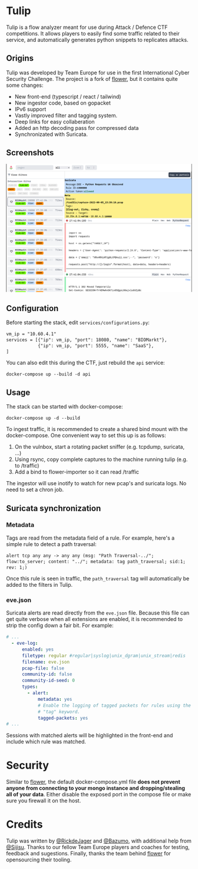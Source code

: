 # Tulip

Tulip is a flow analyzer meant for use during Attack / Defence CTF competitions. It allows players to easily find some traffic related to their service, and automatically generates python snippets to replicates attacks.

## Origins
Tulip was developed by Team Europe for use in the first International Cyber Security Challenge. The project is a fork of [flower](https://github.com/secgroup/flower), but it contains quite some changes:
* New front-end (typescript / react / tailwind)
* New ingestor code, based on gopacket
* IPv6 support
* Vastly improved filter and tagging system.
* Deep links for easy collaberation
* Added an http decoding pass for compressed data
* Synchronizated with Suricata.

## Screenshots
![](./demo_images/demo1.png)

## Configuration
Before starting the stack, edit `services/configurations.py`:

```
vm_ip = "10.60.4.1"
services = [{"ip": vm_ip, "port": 18080, "name": "BIOMarkt"},
            {"ip": vm_ip, "port": 5555, "name": "SaaS"},
]
```

You can also edit this during the CTF, just rebuild the `api` service:
```
docker-compose up --build -d api
```

## Usage

The stack can be started with docker-compose:
```
docker-compose up -d --build
```
To ingest traffic, it is recommended to create a shared bind mount with the docker-compose. One convenient way to set this up is as follows:
1. On the vulnbox, start a rotating packet sniffer (e.g. tcpdump, suricata, ...)
1. Using rsync, copy complete captures to the machine running tulip (e.g. to /traffic)
1. Add a bind to flower-importer so it can read /traffic

The ingestor will use inotify to watch for new pcap's and suricata logs. No need to set a chron job.


## Suricata synchronization

### Metadata
Tags are read from the metadata field of a rule. For example, here's a simple rule to detect a path traversal:
```
alert tcp any any -> any any (msg: "Path Traversal-../"; flow:to_server; content: "../"; metadata: tag path_traversal; sid:1; rev: 1;)
```
Once this rule is seen in traffic, the `path_traversal` tag will automatically be added to the filters in Tulip.


### eve.json
Suricata alerts are read directly from the `eve.json` file. Because this file can get quite verbose when all extensions are enabled, it is recommended to strip the config down a fair bit. For example:
```yaml
# ...
  - eve-log:
      enabled: yes
      filetype: regular #regular|syslog|unix_dgram|unix_stream|redis
      filename: eve.json
      pcap-file: false
      community-id: false
      community-id-seed: 0
      types:
        - alert:
            metadata: yes
            # Enable the logging of tagged packets for rules using the
            # "tag" keyword.
            tagged-packets: yes
# ...
```

Sessions with matched alerts will be highlighted in the front-end and include which rule was matched.

# Security
Similar to [flower](https://github.com/secgroup/flower), the default docker-compose.yml file **does not prevent anyone from connecting to your mongo instance and dropping/stealing all of your data**. Either disable the exposed port in the compose file or make sure you firewall it on the host.

# Credits
Tulip was written by [@RickdeJager](https://github.com/rickdejager) and [@Bazumo](https://github.com/bazumo), with additional help from [@Sijisu](https://github.com/sijisu). Thanks to our fellow Team Europe players and coaches for testing, feedback and sugestions. Finally, thanks the team behind [flower](https://github.com/secgroup/flower) for opensourcing their tooling.
